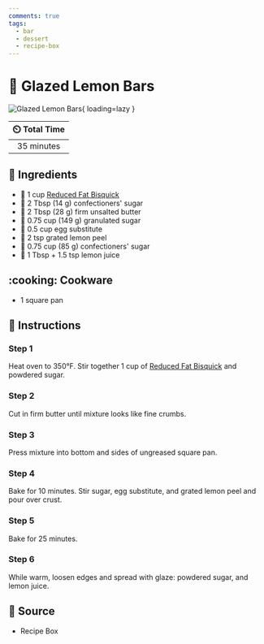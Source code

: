 ```yaml
---
comments: true
tags:
  - bar
  - dessert
  - recipe-box
---
```

# :lemon: Glazed Lemon Bars

![Glazed Lemon Bars](../assets/images/glazed-lemon-bars.jpg){ loading=lazy }

| :timer_clock: Total Time |
|:-----------------------: |
| 35 minutes |

## :salt: Ingredients

- :ear_of_rice: 1 cup [Reduced Fat Bisquick][1]
- :candy: 2 Tbsp (14 g) confectioners' sugar
- :butter: 2 Tbsp (28 g) firm unsalted butter
- :candy: 0.75 cup (149 g) granulated sugar
- :egg: 0.5 cup egg substitute
- :lemon: 2 tsp grated lemon peel
- :candy: 0.75 cup (85 g) confectioners' sugar
- :lemon: 1 Tbsp + 1.5 tsp lemon juice

## :cooking: Cookware

- 1 square pan

## :pencil: Instructions

### Step 1

Heat oven to 350°F. Stir together 1 cup of [Reduced Fat Bisquick][1] and powdered sugar.

### Step 2

Cut in firm butter until mixture looks like fine crumbs.

### Step 3

Press mixture into bottom and sides of ungreased square pan.

### Step 4

Bake for 10 minutes. Stir sugar, egg substitute, and grated lemon peel and pour over crust.

### Step 5

Bake for 25 minutes.

### Step 6

While warm, loosen edges and spread with glaze: powdered sugar, and lemon juice.

## :link: Source

- Recipe Box

[1]: <../ingredients/bisquick.md>
